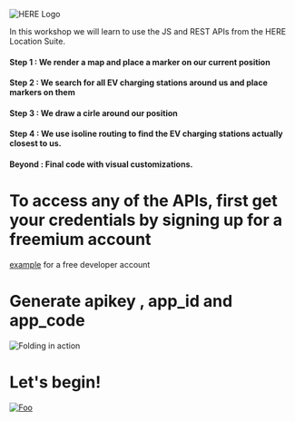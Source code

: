 ![HERE Logo](https://github.com/kuberaspeaking/HERE-JS-workshop/blob/master/img/hereWsLogo.png) 

In this workshop we will learn to use the JS and REST APIs from the HERE Location Suite.

#### Step 1 : We render a map and place a marker on our current position
#### Step 2 : We search for all EV charging stations around us and place markers on them
#### Step 3 : We draw a cirle around our position
#### Step 4 : We use isoline routing to find the EV charging stations actually closest to us.
#### Beyond : Final code with visual customizations.

# To access any of the APIs, first get your credentials by signing up for a freemium account

<a href="https://developer.here.com/events/community-germany" target="_blank">example</a> for a free developer account</br>

# Generate apikey , app_id and app_code
![Folding in action](https://github.com/kuberaspeaking/HERE-JS-workshop/blob/master/img/register.gif)

# Let's begin!

[![Foo](https://github.com/kuberaspeaking/HERE-JS-workshop/blob/master/img/s1.png)](https://github.com/kuberaspeaking/HERE-JS-workshop/blob/master/Step1.md) 





